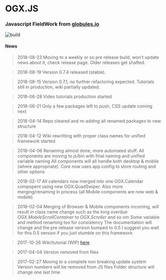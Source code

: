 # OGX.JS
### Javascript FieldWork from [globules.io](http://globules.io)
![build](https://img.shields.io/teamcity/codebetter/bt428.svg)

#### News
>2018-08-23
>Moving to a weekly or so pre release build, won't update news about it, check release page. Older releases get shafted.

>2018-08-19
>Version 0.7.4 released (stable).

>2018-08-15
>Version 0.7.1, no further refactoring expected. Tutorials still in production, wiki partially updated.

>2018-06-28
>Video tutorials production started

>2018-06-21
>Only a few packages left to push, CSS update coming next

>2018-04-14
>Repo cleared and re-adding all renamed packages to new structure

>2018-04-12
>Wiki rewritting with proper class names for unified framework started

>2018-04-06
>Renaming almost done, more automated stuff. All components are moving to js/bin with final naming and unified variable naming
>All components will all handle both desktop & mobile (where appropriate). 
>Core now uses app.config to store routing and other options

>2018-02-17
>All calendars now merged into one OGX.Calendar compopent using new OGX.QuadSwiper.
>Also more merging/renaming in process (all Mobile components are now web & mobile)

>2018-02-04
>Merging of Browser & Mobile components incoming, will result in class name change such as the long overdue
>_OGX.MobileScrollContainer_ to _OGX.Scroller_ and so om
>Some variable and method renaming too for consistency 
>The documentation will change and the pre release version bumped to 0.5
>I suggest you wait for this 0.5 version if you just stumble on this framework

>2017-10-26
>Wiki/tutorial (WIP) [here](https://github.com/globules-io/OGX.JS/wiki)

>2017-04-04
>Version removed from files

>2017-02-27
>Moving to a complete non breaking update  system
>Version numbers will be removed from JS files
>Folder structure will change one last time

